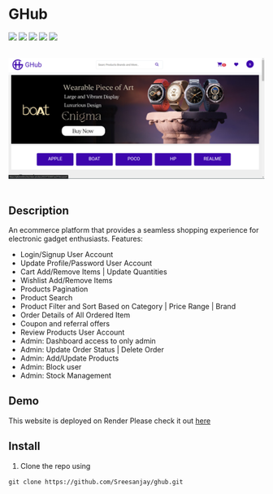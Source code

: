 
# GHub
<p>
    <img src="https://img.shields.io/badge/Node%20JS-black?logo=nodedotjs"/>
<img src="https://img.shields.io/badge/Javascript-black?logo=javascript"/>
<img src="https://img.shields.io/badge/express-black?logo=express"/>
<img src="https://img.shields.io/badge/MongoDB-black?logo=mongodb"/>
<img src="https://img.shields.io/badge/Razorpay-black?logo=razorpay"/>

</p>
<br>
<img src="screenshorts/Screenshot (144).png"/>
<br> <br>

## Description

An ecommerce platform that provides a seamless shopping experience for electronic gadget enthusiasts.
Features:
- Login/Signup User Account
- Update Profile/Password User Account
- Cart Add/Remove Items | Update Quantities
- Wishlist Add/Remove Items
- Products Pagination
- Product Search
- Product Filter and Sort Based on Category | Price Range | Brand
- Order Details of All Ordered Item
- Coupon and referral offers
- Review Products User Account
- Admin: Dashboard access to only admin
- Admin: Update Order Status | Delete Order
- Admin: Add/Update Products
- Admin: Block user
- Admin: Stock Management
  
## Demo
This website is deployed on Render Please check it out [here](https://ghub-c6o3.onrender.com/) 

## Install

1. Clone the repo using
```
git clone https://github.com/Sreesanjay/ghub.git
```

